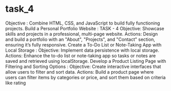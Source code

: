 # task_4
 Objective :
 Combine HTML, CSS, and JavaScript to build fully functioning projects.
 Build a Personal Portfolio Website :
 TASK - 4
 Objective: Showcase skills and projects in a professional, multi-page website.
 Actions: Design and build a portfolio with an "About", "Projects", and "Contact" section, ensuring it’s fully responsive.
 Create a To-Do List or Note-Taking App with Local Storage :
 Objective: Implement data persistence with local storage.
 Actions: Enhance the to-do list or note-taking app so tasks or notes are saved and retrieved using localStorage.
 Develop a Product Listing Page with Filtering and Sorting Options :
 Objective: Create interactive interfaces that allow users to filter and sort data.
 Actions: Build a product page where users can filter items by categories or
 price, and sort them based on criteria like rating
